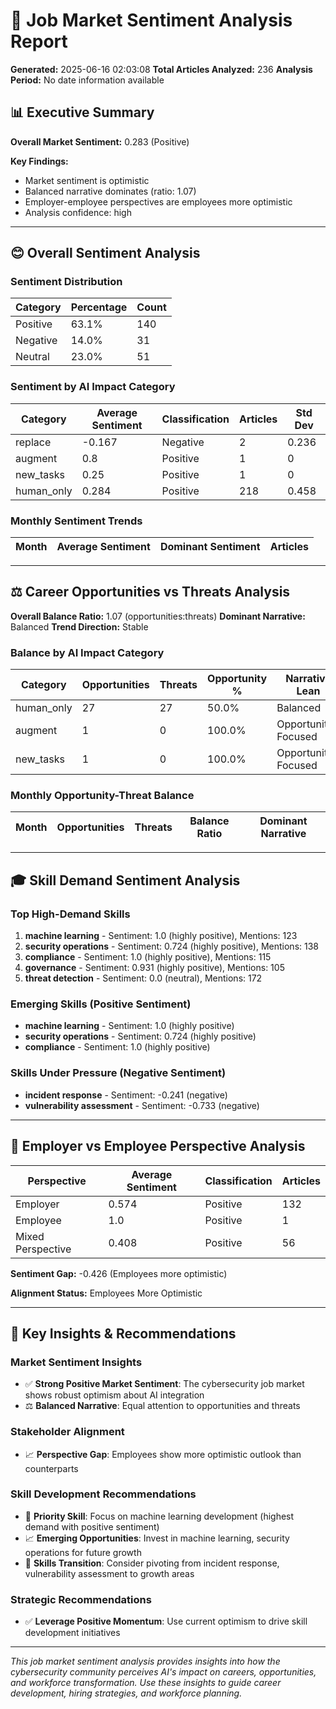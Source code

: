 
# 🎯 Job Market Sentiment Analysis Report

**Generated:** 2025-06-16 02:03:08
**Total Articles Analyzed:** 236
**Analysis Period:** No date information available

## 📊 Executive Summary

**Overall Market Sentiment:** 0.283 (Positive)

**Key Findings:**
- Market sentiment is optimistic
- Balanced narrative dominates (ratio: 1.07)
- Employer-employee perspectives are employees more optimistic
- Analysis confidence: high

---

## 😊 Overall Sentiment Analysis

### Sentiment Distribution
| Category | Percentage | Count |
|----------|------------|-------|
| Positive | 63.1% | 140 |
| Negative | 14.0% | 31 |
| Neutral | 23.0% | 51 |

### Sentiment by AI Impact Category
| Category | Average Sentiment | Classification | Articles | Std Dev |
|----------|------------------|----------------|----------|---------|
| replace | -0.167 | Negative | 2 | 0.236 |
| augment | 0.8 | Positive | 1 | 0 |
| new_tasks | 0.25 | Positive | 1 | 0 |
| human_only | 0.284 | Positive | 218 | 0.458 |

### Monthly Sentiment Trends
| Month | Average Sentiment | Dominant Sentiment | Articles |
|-------|------------------|-------------------|----------|

---

## ⚖️ Career Opportunities vs Threats Analysis

**Overall Balance Ratio:** 1.07 (opportunities:threats)
**Dominant Narrative:** Balanced
**Trend Direction:** Stable

### Balance by AI Impact Category
| Category | Opportunities | Threats | Opportunity % | Narrative Lean |
|----------|---------------|---------|---------------|----------------|
| human_only | 27 | 27 | 50.0% | Balanced |
| augment | 1 | 0 | 100.0% | Opportunity-Focused |
| new_tasks | 1 | 0 | 100.0% | Opportunity-Focused |

### Monthly Opportunity-Threat Balance
| Month | Opportunities | Threats | Balance Ratio | Dominant Narrative |
|-------|---------------|---------|---------------|-------------------|

---

## 🎓 Skill Demand Sentiment Analysis

### Top High-Demand Skills
1. **machine learning** - Sentiment: 1.0 (highly positive), Mentions: 123
2. **security operations** - Sentiment: 0.724 (highly positive), Mentions: 138
3. **compliance** - Sentiment: 1.0 (highly positive), Mentions: 115
4. **governance** - Sentiment: 0.931 (highly positive), Mentions: 105
5. **threat detection** - Sentiment: 0.0 (neutral), Mentions: 172

### Emerging Skills (Positive Sentiment)
- **machine learning** - Sentiment: 1.0 (highly positive)
- **security operations** - Sentiment: 0.724 (highly positive)
- **compliance** - Sentiment: 1.0 (highly positive)

### Skills Under Pressure (Negative Sentiment)
- **incident response** - Sentiment: -0.241 (negative)
- **vulnerability assessment** - Sentiment: -0.733 (negative)


---

## 🏢 Employer vs Employee Perspective Analysis

| Perspective | Average Sentiment | Classification | Articles | 
|-------------|------------------|----------------|----------|
| Employer | 0.574 | Positive | 132 |
| Employee | 1.0 | Positive | 1 |
| Mixed Perspective | 0.408 | Positive | 56 |

**Sentiment Gap:** -0.426 (Employees more optimistic)

**Alignment Status:** Employees More Optimistic

---

## 🎯 Key Insights & Recommendations

### Market Sentiment Insights
- ✅ **Strong Positive Market Sentiment**: The cybersecurity job market shows robust optimism about AI integration
- ⚖️ **Balanced Narrative**: Equal attention to opportunities and threats

### Stakeholder Alignment
- 📈 **Perspective Gap**: Employees show more optimistic outlook than counterparts

### Skill Development Recommendations
- 🎯 **Priority Skill**: Focus on machine learning development (highest demand with positive sentiment)
- 📈 **Emerging Opportunities**: Invest in machine learning, security operations for future growth
- 🔄 **Skills Transition**: Consider pivoting from incident response, vulnerability assessment to growth areas

### Strategic Recommendations
- ✅ **Leverage Positive Momentum**: Use current optimism to drive skill development initiatives


---

*This job market sentiment analysis provides insights into how the cybersecurity community perceives AI's impact on careers, opportunities, and workforce transformation. Use these insights to guide career development, hiring strategies, and workforce planning.*
